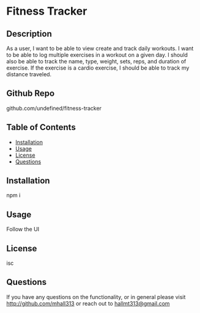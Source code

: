 # Fitness Tracker

## Description

As a user, I want to be able to view create and track daily workouts. I want to be able to log multiple exercises in a workout on a given day. I should also be able to track the name, type, weight, sets, reps, and duration of exercise. If the exercise is a cardio exercise, I should be able to track my distance traveled.

## Github Repo

github.com/undefined/fitness-tracker

## Table of Contents

- [Installation](#installation)
- [Usage](#usage)
- [License](#license)
- [Questions](#questions)

## Installation

npm i

## Usage

Follow the UI

## License

isc

## Questions

If you have any questions on the functionality, or in general please visit http://github.com/mhall313 or reach out to hallmt313@gmail.com
